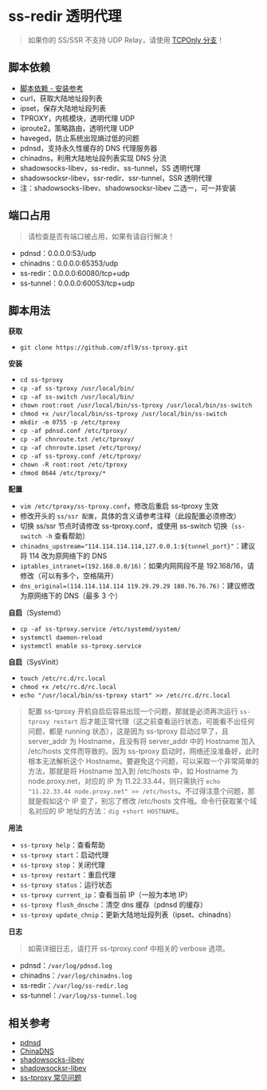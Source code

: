 # ss-redir 透明代理
> 如果你的 SS/SSR 不支持 UDP Relay，请使用 [TCPOnly 分支](https://github.com/zfl9/ss-tproxy/tree/tcponly)！

## 脚本依赖
- [脚本依赖 - 安装参考](https://www.zfl9.com/ss-redir.html#%E5%AE%89%E8%A3%85%E4%BE%9D%E8%B5%96)
- curl，获取大陆地址段列表
- ipset，保存大陆地址段列表
- TPROXY，内核模块，透明代理 UDP
- iproute2，策略路由，透明代理 UDP
- haveged，防止系统出现熵过低的问题
- pdnsd，支持永久性缓存的 DNS 代理服务器
- chinadns，利用大陆地址段列表实现 DNS 分流
- shadowsocks-libev，ss-redir、ss-tunnel，SS 透明代理
- shadowsocksr-libev，ssr-redir、ssr-tunnel，SSR 透明代理
- 注：shadowsocks-libev、shadowsocksr-libev 二选一，可一并安装

## 端口占用
> 请检查是否有端口被占用，如果有请自行解决！

- pdnsd：0.0.0.0:53/udp
- chinadns：0.0.0.0:65353/udp
- ss-redir：0.0.0.0:60080/tcp+udp
- ss-tunnel：0.0.0.0:60053/tcp+udp

## 脚本用法
**获取**
- `git clone https://github.com/zfl9/ss-tproxy.git`

**安装**
- `cd ss-tproxy`
- `cp -af ss-tproxy /usr/local/bin/`
- `cp -af ss-switch /usr/local/bin/`
- `chown root:root /usr/local/bin/ss-tproxy /usr/local/bin/ss-switch`
- `chmod +x /usr/local/bin/ss-tproxy /usr/local/bin/ss-switch`
- `mkdir -m 0755 -p /etc/tproxy`
- `cp -af pdnsd.conf /etc/tproxy/`
- `cp -af chnroute.txt /etc/tproxy/`
- `cp -af chnroute.ipset /etc/tproxy/`
- `cp -af ss-tproxy.conf /etc/tproxy/`
- `chown -R root:root /etc/tproxy`
- `chmod 0644 /etc/tproxy/*`

**配置**
- `vim /etc/tproxy/ss-tproxy.conf`，修改后重启 ss-tproxy 生效
- 修改开头的 `ss/ssr 配置`，具体的含义请参考注释（此段配置必须修改）
- 切换 ss/ssr 节点时请修改 ss-tproxy.conf，或使用 ss-switch 切换（`ss-switch -h` 查看帮助）
- `chinadns_upstream="114.114.114.114,127.0.0.1:${tunnel_port}"`：建议将 114 改为原网络下的 DNS
- `iptables_intranet=(192.168.0.0/16)`：如果内网网段不是 192.168/16，请修改（可以有多个，空格隔开）
- `dns_original=(114.114.114.114 119.29.29.29 180.76.76.76)`：建议修改为原网络下的 DNS（最多 3 个）

**自启**（Systemd）
- `cp -af ss-tproxy.service /etc/systemd/system/`
- `systemctl daemon-reload`
- `systemctl enable ss-tproxy.service`

**自启**（SysVinit）
- `touch /etc/rc.d/rc.local`
- `chmod +x /etc/rc.d/rc.local`
- `echo "/usr/local/bin/ss-tproxy start" >> /etc/rc.d/rc.local`

> 配置 ss-tproxy 开机自启后容易出现一个问题，那就是必须再次运行 `ss-tproxy restart` 后才能正常代理（这之前查看运行状态，可能看不出任何问题，都是 running 状态），这是因为 ss-tproxy 启动过早了，且 server_addr 为 Hostname，且没有将 server_addr 中的 Hostname 加入 /etc/hosts 文件而导致的。因为 ss-tproxy 启动时，网络还没准备好，此时根本无法解析这个 Hostname。要避免这个问题，可以采取一个非常简单的方法，那就是将 Hostname 加入到 /etc/hosts 中，如 Hostname 为 node.proxy.net，对应的 IP 为 11.22.33.44，则只需执行 `echo "11.22.33.44 node.proxy.net" >> /etc/hosts`。不过得注意个问题，那就是假如这个 IP 变了，别忘了修改 /etc/hosts 文件哦。命令行获取某个域名对应的 IP 地址的方法：`dig +short HOSTNAME`。

**用法**
- `ss-tproxy help`：查看帮助
- `ss-tproxy start`：启动代理
- `ss-tproxy stop`：关闭代理
- `ss-tproxy restart`：重启代理
- `ss-tproxy status`：运行状态
- `ss-tproxy current_ip`：查看当前 IP（一般为本地 IP）
- `ss-tproxy flush_dnsche`：清空 dns 缓存（pdnsd 的缓存）
- `ss-tproxy update_chnip`：更新大陆地址段列表（ipset、chinadns）

**日志**
> 如需详细日志，请打开 ss-tproxy.conf 中相关的 verbose 选项。

- pdnsd：`/var/log/pdnsd.log`
- chinadns：`/var/log/chinadns.log`
- ss-redir：`/var/log/ss-redir.log`
- ss-tunnel：`/var/log/ss-tunnel.log`

## 相关参考
- [pdnsd](http://members.home.nl/p.a.rombouts/pdnsd/index.html)
- [ChinaDNS](https://github.com/shadowsocks/ChinaDNS)
- [shadowsocks-libev](https://github.com/shadowsocks/shadowsocks-libev)
- [shadowsocksr-libev](https://github.com/shadowsocksr-backup/shadowsocksr-libev)
- [ss-tproxy 常见问题](https://www.zfl9.com/ss-redir.html#%E5%B8%B8%E8%A7%81%E9%97%AE%E9%A2%98)

